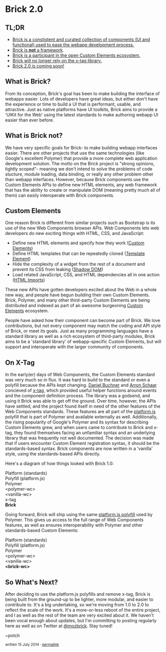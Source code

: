 # Brick 2.0

## TL;DR

* [Brick is a constistent and curated collection of components (UI and functional) used to ease the webapp development process.](#what-is-brick-)
* [Brick is **not** a framework](#what-is-brick-not-).
* [Brick is a participant in the open Custom Elements ecosystem.](#custom-elements)
* [Brick will no longer rely on the x-tag library.](#on-x-tag)
* [Brick 2.0 is coming soon!](#so-what-s-next-)

## What is Brick?

From its conception, Brick's goal has been to make building the interface of webapps easier. Lots of developers have great ideas, but either don't have the experience or time to build a UI that is performant, usable, and attractive. Just as native platforms have UI toolkits, Brick aims to provide a 'UIKit for the Web' using the latest standards to make authoring webapp UI easier than ever before.

## What is Brick not?

We have very specific goals for Brick- to make building webapp interfaces easier. There are other projects that use the same technologies (like Google's excellent Polymer) that provide a more complete web application development solution. The motto on the Brick project is "strong opinions, tightly scoped"- meaning we don't intend to solve the problems of code stucture, module loading, data binding, or really any other problem other than webapp interfaces. However, because Brick components use the Custom Elements APIs to define new HTML elements, any web framework that has the ability to create or manipulate DOM (meaning pretty much all of them) can easily interoperate with Brick components.

## Custom Elements

One reason Brick is different from similar projects such as Bootstrap is its use of the new Web Components browser APIs. Web Components lets web developers do new exciting things with HTML, CSS, and JavaScript:

* Define new HTML elements and specify how they work ([Custom Elements](http://www.html5rocks.com/en/tutorials/webcomponents/customelements/))
* Define HTML templates that can be repeatedly cloned ([Template Element](http://www.html5rocks.com/en/tutorials/webcomponents/template/))
* Hide the complexity of a widget from the rest of a document and prevent its CSS from leaking ([Shadow DOM](http://www.html5rocks.com/en/tutorials/webcomponents/shadowdom/))
* Load related JavaScript, CSS, and HTML dependencies all in one action ([HTML Imports](http://www.html5rocks.com/en/tutorials/webcomponents/imports/))

These new APIs have gotten developers excited about the Web in a whole new way, and people have begun building their own Custom Elements. Brick, Polymer, and many other third-party Custom Elements are being distributed and indexed as part of an awesome burgeoning [Custom Elements](//customelements.io) ecosystem.

People have asked how their component can become part of Brick. We love contributions, but not every component may match the coding and API style of Brick, or meet its goals. Just as many programming languages have a standard library as well as a rich ecosystem of third-party modules, Brick aims to be a 'standard library' of webapp-specific Custom Elements, but will support and interoperate with the larger community of components.

## On X-Tag

In the early(er) days of Web Components, the Custom Elements standard was very much so in flux. It was hard to build to the standard or even a polyfill because the APIs kept changing. [Daniel Buchner](https://github.com/csuwildcat/) and [Arron Schaar](https://github.com/pennyfx/) concieved of [x-tag](http://x-tags.org/), which provided useful helper functions around events and the component definition process. The library was a godsend, and using it Brick was able to get off the ground. Over time, however, the APIs have settled, and the project found itself in need of the other features of the Web Components standards. These features are all part of the [platform.js](https://github.com/Polymer/platform/) polyfill that is part of Polymer and available externally as well. Additionally, the rising popularity of Google's Polymer and its syntax for describing Custom Elements grew, and when users came to contribute to Brick and x-tag, they found themselves facing an unfamiliar syntax and an underlying library that was frequently not well documented. The decision was made that if users encounter Custom Element registration syntax, it should be the standards-based syntax. Brick components are now written in a 'vanilla' style, using the standards-based APIs directly.

Here's a diagram of how things looked with Brick 1.0:

<div class="diagram">
  <div class="layer">
    <div class="label platform">Platform (standards)</div>
    <div class="children">
      <div class="layer">
        <div class="label poly">Polyfill (platform.js)</div>
        <div class="children">
          <div class="layer">
            <div class="label library">Polymer</div>
            <div class="layer">
              <div class="label wc">&lt;polymer-wc&gt;</div>
            </div>
          </div>
          <div class="layer">
            <div class="label wc">&lt;vanilla-wc&gt;</div>
          </div>
          <div class="layer">
            <div class="label library">x-tag</div>
            <div class="children">
              <div class="layer">
                <div class="label wc"><b>Brick</b></div>
              </div>
            </div>
          </div>
        </div>
      </div>
    </div>
  </div>
</div>

Going forward, Brick will ship using the same [platform.js polyfill](https://github.com/Polymer/platform/) used by Polymer. This gives us access to the full range of Web Components features, as well as ensures interoperability with Polymer and other standards-based Custom Elements:

<div class="diagram">
  <div class="layer">
    <div class="label platform">Platform (standards)</div>
    <div class="children">
      <div class="layer">
        <div class="label poly">Polyfill (platform.js)</div>
        <div class="children">
          <div class="layer">
            <div class="label library">Polymer</div>
            <div class="layer">
              <div class="label wc">&lt;polymer-wc&gt;</div>
            </div>
          </div>
          <div class="layer">
            <div class="label wc">&lt;vanilla-wc&gt;</div>
          </div>
          <div class="layer">
            <div class="label wc"><b>&lt;brick-wc&gt;</b></div>
          </div>
        </div>
      </div>
    </div>
  </div>
</div>

## So What's Next?

After deciding to use the platform.js polyfills and remove x-tag, Brick is being built from the ground-up to be lighter, more modular, and easier to contribute to. It's a big undertaking, so we're moving from 1.0 to 2.0 to reflect the scale of the work. It's a more-or-less reboot of the entire project, and I as well as the rest of the team are very excited about it. We haven't been vocal enough about updates, but I'm committing to posting regularly here as well as on Twitter at [@mozbrick](https://twitter.com/mozbrick/). Stay tuned!

~potch

<small>written 15 July 2014 &middot; [permalink](/blog/2014-07-11-Brick-2-point-0.html)</small>
